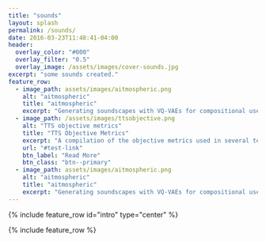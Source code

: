 ```yaml
---
title: "sounds"
layout: splash
permalink: /sounds/
date: 2016-03-23T11:48:41-04:00
header:
  overlay_color: "#000"
  overlay_filter: "0.5"
  overlay_image: /assets/images/cover-sounds.jpg
excerpt: "some sounds created."
feature_row:
  - image_path: assets/images/aitmospheric.png
    alt: "aitmospheric"
    title: "aitmospheric"
    excerpt: "Generating soundscapes with VQ‑VAEs for compositional use and inspiration. Project Presented at The 1st Sound of AI Hackathon."
  - image_path: /assets/images/ttsobjective.png
    alt: "TTS objective metrics"
    title: "TTS Objective Metrics"
    excerpt: "A compilation of the objective metrics used in several text-to-speech (TTS) papers."
    url: "#test-link"
    btn_label: "Read More"
    btn_class: "btn--primary"
  - image_path: assets/images/aitmospheric.png
    alt: "aitmospheric"
    title: "aitmospheric"
    excerpt: "Generating soundscapes with VQ‑VAEs for compositional use and inspiration. Project Presented at The 1st Sound of AI Hackathon."
---
```


{% include feature_row id="intro" type="center" %}

{% include feature_row %}
